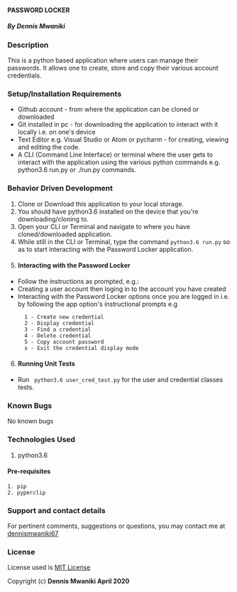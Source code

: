 #### PASSWORD LOCKER

##### By **Dennis Mwaniki**

### Description
This is a python based application where users can manage their passwords. It allows one to create, store and copy their various account credentials.


### Setup/Installation Requirements
* Github account - from where the application can be cloned or downloaded
* Git installed in pc - for downloading the application to interact with it locally i.e. on one's device
* Text Editor e.g. Visual Studio or Atom or pycharm - for creating, viewing and editing the code.
* A CLI (Command Line Interface) or terminal where the user gets to interact with the application using the various python commands e.g. python3.6 run.py or ./run.py commands.



### Behavior Driven Development
1. Clone or Download this application to your local storage.
2. You should have python3.6 installed on the device that you're downloading/cloning to.
3. Open your CLI or Terminal and navigate to where you have cloned/downloaded application.
4. While still in the CLI or Terminal, type the command ```python3.6 run.py``` so as to start interacting with the Password Locker application.
5. #### Interacting with the Password Locker 
  * Follow the instructions as prompted, e.g.:
  * Creating a user account then loging in to the account you have created
  * Interacting with the Password Locker options once you are logged in i.e. by following the app option's instructional prompts e.g
    ``` 
      1 - Create new credential
      2 - Display credential
      3 - Find a credential
      4 - Delete credential
      5 - Copy account password
      x - Exit the credential display mode
    ```
6. #### Running Unit Tests
  * Run ``` python3.6 user_cred_test.py``` for the user and credential classes tests.
  

### Known Bugs
No known bugs

### Technologies Used
1. python3.6 
  #### Pre-requisites
    1. pip
    2. pyperclip

### Support and contact details
For pertinent comments, suggestions or questions, you may contact me at [dennismwaniki67](https://www.gmail.com/)

### License
License used is <a href="https://choosealicense.com/licenses/mit/">MIT License</a> <br>

Copyright (c) **Dennis Mwaniki April 2020**



